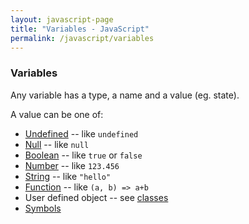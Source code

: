 ```yaml
---
layout: javascript-page
title: "Variables - JavaScript"
permalink: /javascript/variables
---
```


### Variables

Any variable has a type, a name and a value (eg. state).

A value can be one of:

 * [Undefined](./undefined.md) -- like `undefined`
 * [Null](./null.md) -- like `null`
 * [Boolean](./booleans.md) -- like `true` or `false`
 * [Number](./numbers.md) -- like `123.456`
 * [String](./strings.md) -- like `"hello"`
 * [Function](./functions.md) -- like `(a, b) => a+b`
 * User defined object -- see [classes](./classes.md)
 * [Symbols](./symbols.md)
